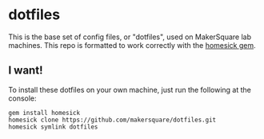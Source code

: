 dotfiles
========

This is the base set of config files, or "dotfiles", used on MakerSquare lab machines. This repo is formatted to work correctly with the [homesick gem](https://github.com/technicalpickles/homesick).

## I want!

To install these dotfiles on your own machine, just run the following at the console:

```console
gem install homesick
homesick clone https://github.com/makersquare/dotfiles.git
homesick symlink dotfiles
```
